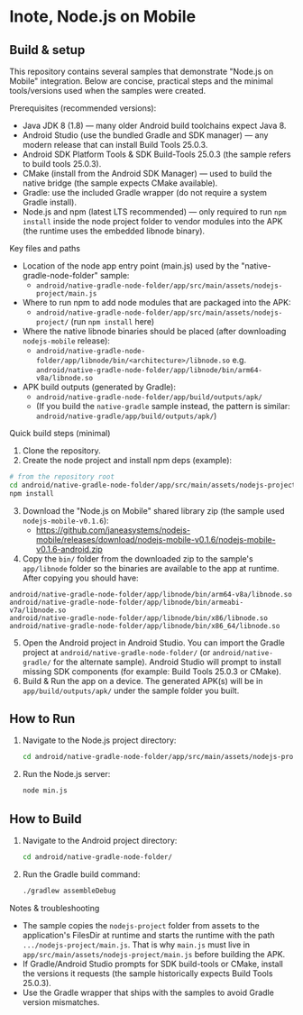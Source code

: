 
# Inote, Node.js on Mobile

## Build & setup

This repository contains several samples that demonstrate "Node.js on Mobile" integration. Below are concise, practical steps and the minimal tools/versions used when the samples were created.

Prerequisites (recommended versions):
- Java JDK 8 (1.8) — many older Android build toolchains expect Java 8.
- Android Studio (use the bundled Gradle and SDK manager) — any modern release that can install Build Tools 25.0.3.
- Android SDK Platform Tools & SDK Build-Tools 25.0.3 (the sample refers to build tools 25.0.3).
- CMake (install from the Android SDK Manager) — used to build the native bridge (the sample expects CMake available).
- Gradle: use the included Gradle wrapper (do not require a system Gradle install).
- Node.js and npm (latest LTS recommended) — only required to run `npm install` inside the node project folder to vendor modules into the APK (the runtime uses the embedded libnode binary).

Key files and paths
- Location of the node app entry point (main.js) used by the "native-gradle-node-folder" sample:
	- `android/native-gradle-node-folder/app/src/main/assets/nodejs-project/main.js`
- Where to run npm to add node modules that are packaged into the APK:
	- `android/native-gradle-node-folder/app/src/main/assets/nodejs-project/` (run `npm install` here)
- Where the native libnode binaries should be placed (after downloading `nodejs-mobile` release):
	- `android/native-gradle-node-folder/app/libnode/bin/<architecture>/libnode.so`
		e.g. `android/native-gradle-node-folder/app/libnode/bin/arm64-v8a/libnode.so`
- APK build outputs (generated by Gradle):
	- `android/native-gradle-node-folder/app/build/outputs/apk/`
	- (If you build the `native-gradle` sample instead, the pattern is similar: `android/native-gradle/app/build/outputs/apk/`)

Quick build steps (minimal)
1. Clone the repository.
2. Create the node project and install npm deps (example):

```bash
# from the repository root
cd android/native-gradle-node-folder/app/src/main/assets/nodejs-project
npm install
```

3. Download the "Node.js on Mobile" shared library zip (the sample used `nodejs-mobile-v0.1.6`):
	 - https://github.com/janeasystems/nodejs-mobile/releases/download/nodejs-mobile-v0.1.6/nodejs-mobile-v0.1.6-android.zip
4. Copy the `bin/` folder from the downloaded zip to the sample's `app/libnode` folder so the binaries are available to the app at runtime. After copying you should have:

```text
android/native-gradle-node-folder/app/libnode/bin/arm64-v8a/libnode.so
android/native-gradle-node-folder/app/libnode/bin/armeabi-v7a/libnode.so
android/native-gradle-node-folder/app/libnode/bin/x86/libnode.so
android/native-gradle-node-folder/app/libnode/bin/x86_64/libnode.so
```

5. Open the Android project in Android Studio. You can import the Gradle project at `android/native-gradle-node-folder/` (or `android/native-gradle/` for the alternate sample). Android Studio will prompt to install missing SDK components (for example: Build Tools 25.0.3 or CMake).
6. Build & Run the app on a device. The generated APK(s) will be in `app/build/outputs/apk/` under the sample folder you built.

## How to Run

1.  Navigate to the Node.js project directory:

    ```bash
    cd android/native-gradle-node-folder/app/src/main/assets/nodejs-project
    ```

2.  Run the Node.js server:

    ```bash
    node min.js
    ```

## How to Build

1.  Navigate to the Android project directory:

    ```bash
    cd android/native-gradle-node-folder/
    ```

2.  Run the Gradle build command:

    ```bash
    ./gradlew assembleDebug
    ```

Notes & troubleshooting
- The sample copies the `nodejs-project` folder from assets to the application's FilesDir at runtime and starts the runtime with the path `.../nodejs-project/main.js`. That is why `main.js` must live in `app/src/main/assets/nodejs-project/main.js` before building the APK.
- If Gradle/Android Studio prompts for SDK build-tools or CMake, install the versions it requests (the sample historically expects Build Tools 25.0.3).
- Use the Gradle wrapper that ships with the samples to avoid Gradle version mismatches.


